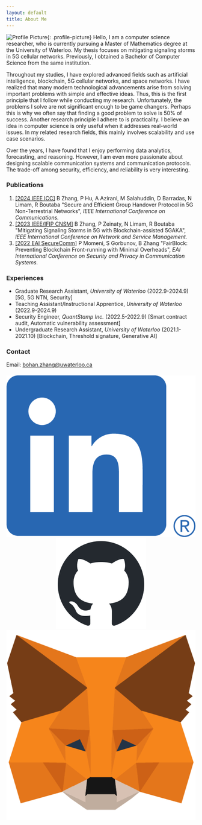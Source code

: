 ```yaml
---
layout: default
title: About Me
---
```

![Profile Picture]({{site.baseurl}}/{{site.profile-picture}}){: .profile-picture}
Hello, I am a computer science researcher, who is currently pursuing a Master of Mathematics degree at the University of Waterloo. My thesis focuses on mitigating signaling storms in 5G cellular networks. Previously, I obtained a Bachelor of Computer Science from the same institution. 

Throughout my studies, I have explored advanced fields such as artificial intelligence, blockchain, 5G cellular networks, and space networks.
I have realized that many modern technological advancements arise from solving important problems with simple and effective ideas. Thus, this is the first principle that I follow while conducting my research. Unfortunately, the problems I solve are not significant enough to be game changers. Perhaps this is why we often say that finding a good problem to solve is 50% of success. Another research principle I adhere to is practicality. I believe an idea in computer science is only useful when it addresses real-world issues. In my related research fields, this mainly involves scalability and use case scenarios.

Over the years, I have found that I enjoy performing data analytics, forecasting, and reasoning. However, I am even more passionate about designing scalable communication systems and communication protocols. The trade-off among security, efficiency, and reliability is very interesting.

### Publications
1. [[2024 IEEE ICC]](https://arxiv.org/abs/2403.13936) B Zhang, P Hu, A Azirani, M Salahuddin, D Barradas, N Limam, R Boutaba "Secure and Efficient Group Handover Protocol in 5G Non-Terrestrial Networks", _IEEE International Conference on Communications._
2. [[2023 IEEE/IFIP CNSM]](https://ieeexplore.ieee.org/abstract/document/10327880) B Zhang, P Zeinaty, N Limam, R Boutaba "Mitigating Signaling Storms in 5G with Blockchain-assisted 5GAKA", _IEEE International Conference on Network and Service Management._
3. [[2022 EAI SecureComm]](https://eprint.iacr.org/2022/1066) P Momeni, S Gorbunov, B Zhang "FairBlock: Preventing Blockchain Front-running with Minimal Overheads", _EAI International Conference on Security and Privacy in Communication Systems._

### Experiences
* Graduate Research Assistant, _University of Waterloo_ (2022.9-2024.9) [5G, 5G NTN, Security]
* Teaching Assistant/Instructional Apprentice, _University of Waterloo_ (2022.9-2024.9)
* Security Engineer, _QuantStamp Inc._ (2022.5-2022.9) [Smart contract audit, Automatic vulnerability assessment]
* Undergraduate Research Assistant, _University of Waterloo_ (2021.1-2021.10) [Blockchain, Threshold signature, Generative AI]

### Contact
Email: bohan.zhang@uwaterloo.ca


<script src="/assets/js/connectMetamask.js"></script>
<script src="https://cdn.ethers.io/lib/ethers-5.2.umd.min.js" type="application/javascript"></script>

<!-- Add buttons at the center with new styles -->
<div class="logobuttons" style="text-align: center; margin-top: 20px;">
  <a id="linkedinButton" class="logobutton" href="https://www.linkedin.com/in/bohan-zhang-374601218" target="_blank">
    <img src="/assets/linkedin.png" alt="LinkedIn" class="logobutton-logo">
  </a>
  <a id="githubButton" class="logobutton" href="https://github.com/zbh888" target="_blank">
    <img src="/assets/github.png" alt="GitHub" class="logobutton-logo">
  </a>
  <a id="metamaskButton" class="logobutton" href="javascript:void(0)" onclick="connectMetaMask()">
    <img src="/assets/metamask.png" alt="MetaMask" class="logobutton-logo">
  </a>
</div>

<p id="userAddress" style="text-align: center; margin-top: 10px;"></p>